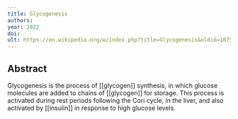 ```yaml
---
title: Glycogenesis
authors: 
year: 2022
doi: 
ult: https://en.wikipedia.org/w/index.php?title=Glycogenesis&oldid=1075000146
---
```

## Abstract
Glycogenesis is the process of [[glycogen]] synthesis, in which glucose molecules are added to chains of [[glycogen]] for storage. This process is activated during rest periods following the Cori cycle, in the liver, and also activated by [[insulin]] in response to high glucose levels.
